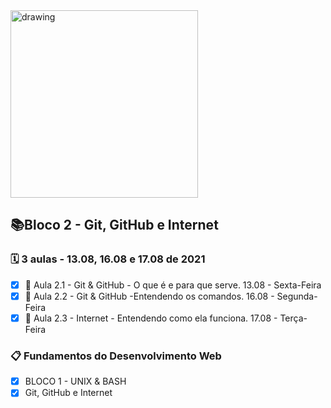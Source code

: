<img src="https://user-images.githubusercontent.com/87394535/129942939-007fc304-2ac0-431d-b018-685951e5750f.png" alt="drawing" width="300"/>

## 📚Bloco 2 - Git, GitHub e Internet
### 🗓️ 3 aulas - 13.08, 16.08 e 17.08 de 2021

- [x] 📖 Aula 2.1 - Git & GitHub - O que é e para que serve. 13.08 - Sexta-Feira
- [x] 📖 Aula 2.2 - Git & GitHub -Entendendo os comandos. 16.08 - Segunda-Feira
- [x] 📖 Aula 2.3 - Internet - Entendendo como ela funciona. 17.08 - Terça-Feira

### 📋 Fundamentos do Desenvolvimento Web
- [x] BLOCO 1 - UNIX & BASH
- [x] Git, GitHub e Internet
